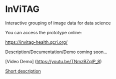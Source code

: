 # InViTAG
Interactive grouping of image data for data science

You can access the prototype online:

https://invitag-health.qcri.org/
[](https://invitag-health.qcri.org/)

Description/Documentation/Demo coming soon...

[Video Demo] (https://youtu.be/TNmzBZqlP_8) 

[Short description](https://github.com/michaelaupetit/invitag/blob/main/short_description_2025_.pdf)
